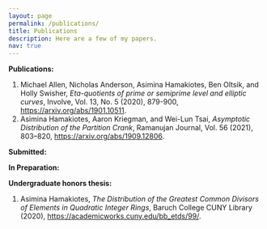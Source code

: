 ```yaml
---
layout: page
permalink: /publications/
title: Publications
description: Here are a few of my papers.
nav: true
---
```


**Publications:**
1. Michael Allen, Nicholas Anderson, Asimina Hamakiotes, Ben Oltsik, and Holly Swisher, *Eta-quotients of prime or semiprime level and elliptic curves*, Involve, Vol. 13, No. 5 (2020), 879-900, https://arxiv.org/abs/1901.10511.
2. Asimina Hamakiotes, Aaron Kriegman, and Wei-Lun Tsai, *Asymptotic Distribution of the Partition Crank*, Ramanujan Journal, Vol. 56 (2021), 803–820, https://arxiv.org/abs/1909.12806.

**Submitted:**

**In Preparation:**

**Undergraduate honors thesis:**
1. Asimina Hamakiotes, *The Distribution of the Greatest Common Divisors of Elements in Quadratic Integer Rings*, Baruch College CUNY Library (2020), https://academicworks.cuny.edu/bb_etds/99/.



